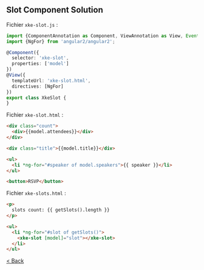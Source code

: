 ## Slot Component Solution

Fichier `xke-slot.js` :

```typescript
import {ComponentAnnotation as Component, ViewAnnotation as View, Event, bootstrap} from 'angular2/angular2';
import {NgFor} from 'angular2/angular2';

@Component({
  selector: 'xke-slot',
  properties: ['model']
})
@View({
  templateUrl: 'xke-slot.html',
  directives: [NgFor]
})
export class XkeSlot {
}
```


Fichier `xke-slot.html` :

```html
<div class="count">
  <div>{{model.attendees}}</div>
</div>

<div class="title">{{model.title}}</div>

<ul>
  <li *ng-for="#speaker of model.speakers">{{ speaker }}</li>
</ul>

<button>RSVP</button>
```

Fichier `xke-slots.html` :

```html
<p>
  slots count: {{ getSlots().length }}
</p>

<ul>
  <li *ng-for="#slot of getSlots()">
    <xke-slot [model]="slot"></xke-slot>
  </li>
</ul>
```

[< Back](4-slot-component.md)
